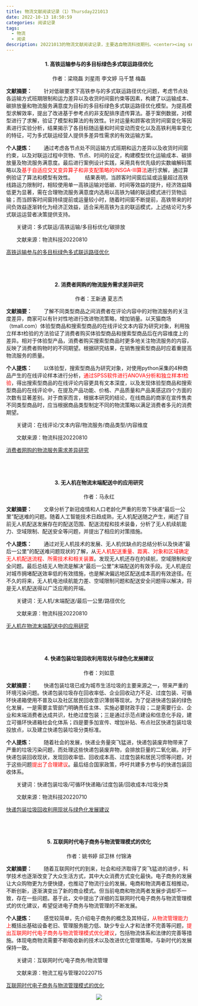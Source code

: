 ```yaml
---
title: 物流文献阅读记录（1）Thursday221013
date: 2022-10-13 18:50:59
categories: 阅读记录
tags: 
  - 物流
  - 阅读
description: 20221013的物流文献阅读记录，主要选自物流科技期刊。<center><img src="https://bu.dusays.com/2022/10/13/6347f7c16a7f9.jpg" width=512 /></center>
---
```

#### <center>1.  高铁运输参与的多目标绿色多式联运路径优化
<center>作者：梁晓磊 刘星雨 李文婷 马千慧 梅磊</center>

**文献摘要：**
　　针对低碳要求下高铁参与的多式联运路径优化问题，考虑节点处各运输方式班期限制和运力差异以及收货时间窗约束等因素，构建了以运输成本、碳排放量和物流服务满意度为目标的多目标绿色多式联运路径优化模型。为提高模型求解效率，提出了改进基于参考点的非支配排序遗传算法。基于案例数据，对模型进行了求解，验证了模型和算法的有效性。针对运量和顾客收货时间窗变化等因素进行实验分析，结果揭示了各目标随运量和时间变动而变化以及高铁利用率变化的特征，可为多式联运经营人提供多差异性需求的有效运输方案。

**个人提炼：**
　　通过考虑各节点处不同运输方式班期和运力差异以及收货时间窗约束，以及对联运过程中货物、节点、时间的设定，构建模型优化运输成本、碳排放量及物流服务满意度。最后进行案例设计实践，采用具有优先级的实数编解码策略以及<font color=red>基于自适应交叉变异算子和非支配策略的INSGA-Ⅲ算法</font>进行求解，通过算例验证了算法和模型有效性。
　　结果表明，当顾客时间窗后延或运量超过高铁线路运力限制时，相较使用单一高铁运输对低碳、时间等效益的提升，经济效益降低更为显著，需在合理物流服务满意度内选用以高铁为辅的联运模式进行货物运输；而当顾客时间窗持续提前或运量较小时，随着时间窗不断提前，高铁带来的时间负效益逐渐转化为经济正效益，适合采用高铁为主的联运模式，上述结论可为多式联运运营者决策提供支持。

　　关键词：多式联运/高铁运输/多目标优化/碳排放

　　文献来源：物流科技20220810

[高铁运输参与的多目标绿色多式联运路径优化](https://kns.cnki.net/kcms/detail/detail.aspx?dbcode=CJFD&dbname=CJFDLAST2022&filename=LTKJ202211001)



</br></br>
#### <center>2.  消费者网购的物流服务需求差异研究
<center>作者：王新通 夏志杰</center>

**文献摘要：**
　　了解不同类型商品之间消费者在评论内容中的对物流服务的关注度差异，商家可以有针对性地进行改进物流策略，增加销量。以天猫商场（tmall.com）体验型商品和搜索型商品的在线评论文本内容为研究对象，利用独立样本t检验的方法验证了消费者购买体验型商品和搜索型商品后在内容维度上的差异。相对于体验型产品，消费者购买搜索型商品时更多地关注物流服务的内容，反映了消费者购物时的不同期望。根据研究结果，在销售搜索型商品时应着重提高物流服务的质量。

**个人提炼：**
　　以体验型，搜索型商品为研究对象，对使用python采集的4种商品产生的在线评论样本进行分析，<font color=red>通过SPSS软件进行ANOVA分析和独立样本t检验</font>，得出搜索型商品的在线评论内容更具有文本深度，以及发现体验型商品和搜索型商品的在线评论中，在提及产品功能、价格、产品质量和产品美感这四个方面的次数有显著差别。对于商家而言，根据本研究的结论，在线商品的商家在宣传售卖不同类型商品时，应当根据商品类型制定不同的物流策略以满足消费者多元的消费期望。

　　关键词：在线评论/文本内容/物流服务/商品类型/内容维度

　　文献来源：物流科技20220810

[消费者网购的物流服务需求差异研究](https://kns.cnki.net/kcms/detail/detail.aspx?dbcode=CJFD&dbname=CJFDLAST2022&filename=LTKJ202211014)



</br></br>
#### <center>3.  无人机在物流末端配送中的应用研究
<center>作者：马永红</center>

**文献摘要：**
　　文章分析了新冠疫情和人口老龄化严重的形势下快递“最后一公里”配送难的问题。随着人工智能技术日趋成熟，无人机配送随之产生，阐述了目前无人机配送发展存在的配送范围、配送流程和技术装备，分析了无人机续航能力、空域限制、配送安全等问题，并提出了相应的对策措施。

**个人提炼：**
　　通过对无人机技术的发展、无人机优缺点的总结分析以及快递“最后一公里”的配送难问题现状的了解，从<font color=red>无人机配送重量、距离、对象和区域确定无人机配送流程、所需技术和相关装置</font>。发现无人机还存在的续航，空域限制和安全问题。最后总结无人物流是解决“最后一公里”末端配送的有效手段。无人机是应对城市拥堵配送效率低的有效措施，也是解决偏远地区配送成本高的有效途径。在不久的将来，无人机电池续航能力差、空域限制问题和配送安全问题得以解决，将是无人机配送得以广泛应用的开端。

　　关键词：无人机/末端配送/最后一公里/路径优化

　　文献来源：物流科技20220810

[无人机在物流末端配送中的应用研究](https://kns.cnki.net/kcms/detail/detail.aspx?dbcode=CJFD&dbname=CJFDLAST2022&filename=LTKJ202211011)



</br></br>
#### <center>4.  快递包装垃圾回收利用现状与绿色化发展建议
<center>作者：刘如意</center>

**文献摘要：**
　　快递包装垃圾已成为城市生活垃圾的主要来源之一，带来严重的环境污染问题。快递包装垃圾存在回收率低、企业回收动力不足、过度包装、可循环快递箱使用不普及以及社区居民回收意识薄弱等现状。为了促进快递包装的绿色化发展，一是需要主管部门明确责任主体、实施必要财政手段；二是需要行业、企业和末端消费者达成共识，杜绝过度包装；三是通过示范点建设和信息化手段，建立可循环快递箱社会化体系；四是要多加宣传、增加补贴、布点社区快递包装垃圾投放点，以及建立快递包装垃圾分类标准。

**个人提炼：**
　　随着社会的发展，快递业务量突飞猛进，快递包装废弃物带来了严重的垃圾污染问题，而处理这些快递包装废弃物，会排放巨量的二氧化碳。对于快递包装回收现状，发现回收率低、回收成本高、过度包装和居民习惯等问题，对于这些问题<font color=red>提出了合理建议</font>。最后结合国家政策，呼吁共建多方参与的快递包装回收体系。

　　关键词：快递包装垃圾/可循环快递箱/过度包装/回收成本/垃圾分类

　　文献来源：物流科技20220710

[快递包装垃圾回收利用现状与绿色化发展建议](https://kns.cnki.net/kcms/detail/detail.aspx?dbcode=CJFD&dbname=CJFDLAST2022&filename=LTKJ202209017)



</br></br>
#### <center>5.  互联网时代电子商务与物流管理模式的优化
<center>作者：姚书婷 邱卫林 付锦涛</center>

**文献摘要：**
　　随着互联网时代的到来，社会和经济取得了突飞猛进的进步，科学技术也逐渐改变了大众生活方式，其中大众消费方式变化最快。电子商务的发展让大众购物更为方便快捷，也推动了物流行业的发展。电商和物流两者互相推动，不断创新，逐渐演变出了新的商业模式。但当前电商和物流两者发展步调却不一致，存在一些问题。基于此，文中提出了详细的互联网时代电子商务与物流管理模式的优化建议，希望促进电子商务与物流管理的不断发展。

**个人提炼：**
　　感觉较简单，先介绍电子商务的概念及其特征，<font color=red>从物流管理能力上</font>概括出基础设备老旧、管理服务能力低、缺少专业人才和法律不完善等问题，<font color=red>提出互联网时代电子商务与物流管理模式优化建议</font>，包括物流体系和法律的完善等措施。体现电商物流需要不断吸收新的技术以及改进优化管理策略，与新时代的发展保持一致。

　　关键词：互联网时代/电子商务/物流管理

　　文献来源：物流工程与管理20220715

[互联网时代电子商务与物流管理模式的优化](https://kns.cnki.net/kcms/detail/detail.aspx?dbcode=CJFD&dbname=CJFDLAST2022&filename=SPCY202207028)
<center><img src="https://bu.dusays.com/2022/09/05/6314dd6226c5e.jpg"></center>
